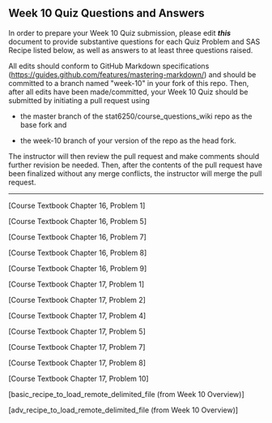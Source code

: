 ## Week 10 Quiz Questions and Answers

In order to prepare your Week 10 Quiz submission, please edit ***this*** document to provide substantive questions for each Quiz Problem and SAS Recipe listed below, as well as answers to at least three questions raised.

All edits should conform to GitHub Markdown specifications (https://guides.github.com/features/mastering-markdown/) and should be committed to a branch named "week-10" in your fork of this repo. Then, after all edits have been made/committed, your Week 10 Quiz should be submitted by initiating a pull request using

- the master branch of the stat6250/course_questions_wiki repo as the base fork and

- the week-10 branch of your version of the repo as the head fork.

The instructor will then review the pull request and make comments should further revision be needed. Then, after the contents of the pull request have been finalized without any merge conflicts, the instructor will merge the pull request.

********************************************************************************



[Course Textbook Chapter 16, Problem 1]



[Course Textbook Chapter 16, Problem 5]



[Course Textbook Chapter 16, Problem 7]



[Course Textbook Chapter 16, Problem 8]



[Course Textbook Chapter 16, Problem 9]



[Course Textbook Chapter 17, Problem 1]



[Course Textbook Chapter 17, Problem 2]



[Course Textbook Chapter 17, Problem 4]



[Course Textbook Chapter 17, Problem 5]



[Course Textbook Chapter 17, Problem 7]



[Course Textbook Chapter 17, Problem 8]



[Course Textbook Chapter 17, Problem 10]



[basic_recipe_to_load_remote_delimited_file (from Week 10 Overview)]



[adv_recipe_to_load_remote_delimited_file (from Week 10 Overview)]


